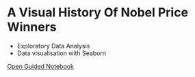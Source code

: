 # A Visual History Of Nobel Price Winners
- Exploratory Data Analysis
- Data visualisation with Seaborn

[Open Guided Notebook](https://github.com/Cinda85/A-Visual-History-Of-Nobel-Price-Winners/blob/main/A%20Visual%20History%20of%20Nobel%20Prize%20Winners.ipynb)
